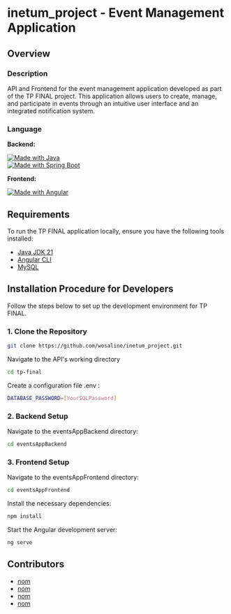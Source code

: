 # inetum_project - Event Management Application

## Overview

### Description

API and Frontend for the event management application developed as part of the TP FINAL project. This application allows users to create, manage, and participate in events through an intuitive user interface and an integrated notification system.

### Language

**Backend:**

[![Made with Java](https://img.shields.io/badge/Made%20with-Java-orange)](https://www.java.com/)  
[![Made with Spring Boot](https://img.shields.io/badge/Made%20with-Spring%20Boot-green)](https://spring.io/projects/spring-boot)

**Frontend:**

[![Made with Angular](https://img.shields.io/badge/Made%20with-Angular-red)](https://angular.io/)

## Requirements

To run the TP FINAL application locally, ensure you have the following tools installed:

- [Java JDK 21](https://www.oracle.com/fr/java/technologies/downloads/#java21)
- [Angular CLI](https://angular.io/cli)
- [MySQL](https://www.mysql.com/)

## Installation Procedure for Developers

Follow the steps below to set up the development environment for TP FINAL.

### 1. Clone the Repository

```bash
git clone https://github.com/wosaline/inetum_project.git
```

Navigate to the API's working directory

```bash
cd tp-final
```

Create a configuration file .env :

```bash
DATABASE_PASSWORD=[YourSQLPassword]
```

### 2. Backend Setup

Navigate to the eventsAppBackend directory:

```bash	
cd eventsAppBackend
```


### 3. Frontend Setup

Navigate to the eventsAppFrontend directory:

```bash	
cd eventsAppFrontend
```

Install the necessary dependencies:

```bash	
npm install
```

Start the Angular development server:

```bash	
ng serve
```

## Contributors

- [nom](https://)
- [nom](https://)
- [nom](https://)
- [nom](https://) 
